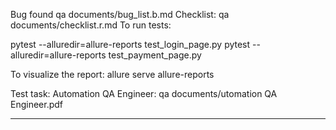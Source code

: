 

Bug found qa documents/bug_list.b.md
Checklist: qa documents/checklist.r.md
To run tests:

pytest --alluredir=allure-reports test_login_page.py
pytest --alluredir=allure-reports test_payment_page.py

To visualize the report: allure serve allure-reports

Test task: Automation QA Engineer: qa documents/utomation QA Engineer.pdf



-----------------------------
